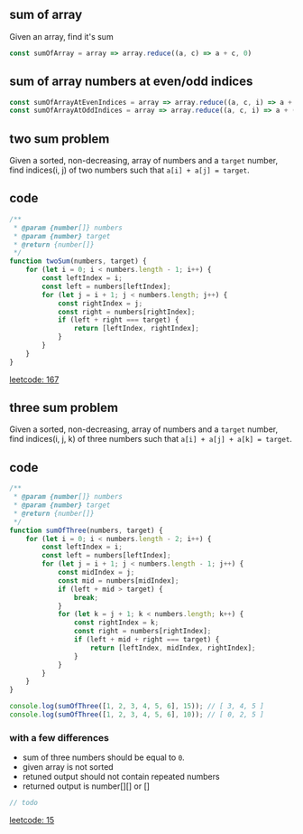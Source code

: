 
## sum of array

Given an array, find it's sum

```javascript
const sumOfArray = array => array.reduce((a, c) => a + c, 0)
```

## sum of array numbers at even/odd indices

```javascript
const sumOfArrayAtEvenIndices = array => array.reduce((a, c, i) => a + (i % 2  === 0 ? c : 0), 0)
const sumOfArrayAtOddIndices = array => array.reduce((a, c, i) => a + (i % 2  === 1 ? c : 0), 0)
```

## two sum problem

Given a sorted, non-decreasing, array of numbers and a `target` number, find indices(i, j) of two numbers such that `a[i] + a[j] = target`.

## code

```javascript
/**
 * @param {number[]} numbers
 * @param {number} target
 * @return {number[]}
 */
function twoSum(numbers, target) {
    for (let i = 0; i < numbers.length - 1; i++) {
        const leftIndex = i;
        const left = numbers[leftIndex];
        for (let j = i + 1; j < numbers.length; j++) {
            const rightIndex = j;
            const right = numbers[rightIndex];
            if (left + right === target) {
                return [leftIndex, rightIndex];
            }
        }
    }
}
```

[leetcode: 167](https://leetcode.com/problems/two-sum-ii-input-array-is-sorted/)

## three sum problem

Given a sorted, non-decreasing, array of numbers and a `target` number, find indices(i, j, k) of three numbers such that `a[i] + a[j] + a[k] = target`.

## code

```javascript
/**
 * @param {number[]} numbers
 * @param {number} target
 * @return {number[]}
 */
function sumOfThree(numbers, target) {
    for (let i = 0; i < numbers.length - 2; i++) {
        const leftIndex = i;
        const left = numbers[leftIndex];
        for (let j = i + 1; j < numbers.length - 1; j++) {
            const midIndex = j;
            const mid = numbers[midIndex];
            if (left + mid > target) {
                break;
            }
            for (let k = j + 1; k < numbers.length; k++) {
                const rightIndex = k;
                const right = numbers[rightIndex];
                if (left + mid + right === target) {
                    return [leftIndex, midIndex, rightIndex];
                }
            }
        }
    }
}

console.log(sumOfThree([1, 2, 3, 4, 5, 6], 15)); // [ 3, 4, 5 ]
console.log(sumOfThree([1, 2, 3, 4, 5, 6], 10)); // [ 0, 2, 5 ]

```

### with a few differences

- sum of three numbers should be equal to `0`.
- given array is not sorted
- retuned output should not contain repeated numbers
- returned output is number[][] or []

```javascript
// todo
```

[leetcode: 15](https://leetcode.com/problems/3sum/)

